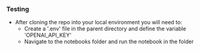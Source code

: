 ### Testing

* After cloning the repo into your local environment you will need to:
    * Create a '.env' file in the parent directory and define the variable 'OPENAI_API_KEY'
    * Navigate to the notebooks folder and run the notebook in the folder